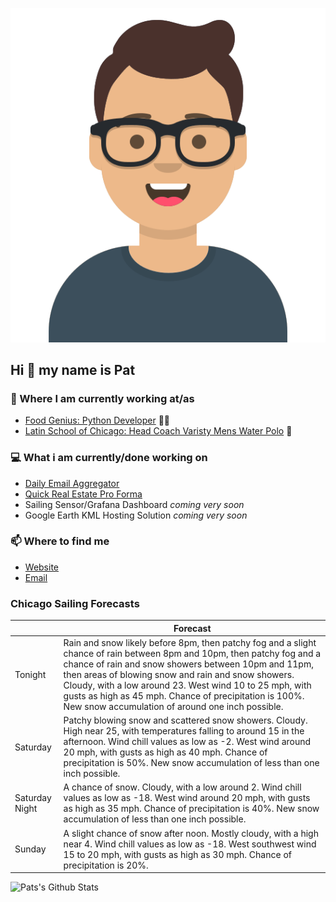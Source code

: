 [![Social banner for p-j-falconer](https://raw.githubusercontent.com/P-J-FALCONER/P-J-FALCONER/master/assets/avataaars.svg)](https://patfalconer.com/)
## Hi :wave: my name is Pat

### 💼 Where I am currently working at/as
- [Food Genius: Python Developer](https://getfoodgenius.com/) 🍔🐍
- [Latin School of Chicago: Head Coach Varisty Mens Water Polo](https://www.latinschool.org/) 🤽


### 💻 What i am currently/done working on
 - [Daily Email Aggregator](https://github.com/P-J-FALCONER/dott_daily_mail)
 - [Quick Real Estate Pro Forma](https://github.com/P-J-FALCONER/henry)
 - Sailing Sensor/Grafana Dashboard *coming very soon*
 - Google Earth KML Hosting Solution *coming very soon*

### 📫 Where to find me
 - [Website](https://patfalconer.com/)
 - [Email](mailto:patrick.j.falconer@gmail.com)


### Chicago Sailing Forecasts
|   | Forecast  |
|---|---|
| Tonight | Rain and snow likely before 8pm, then patchy fog and a slight chance of rain between 8pm and 10pm, then patchy fog and a chance of rain and snow showers between 10pm and 11pm, then areas of blowing snow and rain and snow showers. Cloudy, with a low around 23. West wind 10 to 25 mph, with gusts as high as 45 mph. Chance of precipitation is 100%. New snow accumulation of around one inch possible. |
| Saturday | Patchy blowing snow and scattered snow showers. Cloudy. High near 25, with temperatures falling to around 15 in the afternoon. Wind chill values as low as -2. West wind around 20 mph, with gusts as high as 40 mph. Chance of precipitation is 50%. New snow accumulation of less than one inch possible. |
| Saturday Night | A chance of snow. Cloudy, with a low around 2. Wind chill values as low as -18. West wind around 20 mph, with gusts as high as 35 mph. Chance of precipitation is 40%. New snow accumulation of less than one inch possible. |
| Sunday | A slight chance of snow after noon. Mostly cloudy, with a high near 4. Wind chill values as low as -18. West southwest wind 15 to 20 mph, with gusts as high as 30 mph. Chance of precipitation is 20%. |

![Pats's Github Stats](https://github-readme-stats.vercel.app/api?username=p-j-falconer&show_icons=true&theme=radical)
